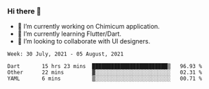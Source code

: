 ### Hi there 👋

<!--
**devcat37/devcat37** is a ✨ _special_ ✨ repository because its `README.md` (this file) appears on your GitHub profile.-->


- 🔭 I’m currently working on Chimicum application.
- 🌱 I’m currently learning Flutter/Dart.
- 👯 I’m looking to collaborate with UI designers.
<!-- - 🤔 I’m looking for help with ... -->

<!--START_SECTION:waka-->
```text
Week: 30 July, 2021 - 05 August, 2021

Dart       15 hrs 23 mins  ████████████████████████▒   96.93 % 
Other      22 mins         ▓░░░░░░░░░░░░░░░░░░░░░░░░   02.31 % 
YAML       6 mins          ▒░░░░░░░░░░░░░░░░░░░░░░░░   00.71 % 
```
<!--END_SECTION:waka-->
